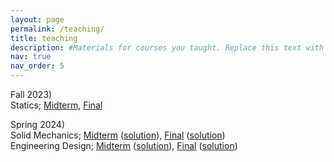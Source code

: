 ```yaml
---
layout: page
permalink: /teaching/
title: teaching
description: #Materials for courses you taught. Replace this text with your description.
nav: true
nav_order: 5
---
```


Fall 2023)\
Statics; [Midterm](https://pusanackr-my.sharepoint.com/:b:/g/personal/suwon_bae_pusan_ac_kr/EdlRhIguaMtGlr3FexZxAXQBtNA57Khn7YB-HQl0rh6-lw?e=XnvSMx), [Final](https://pusanackr-my.sharepoint.com/:b:/g/personal/suwon_bae_pusan_ac_kr/EY5gGVM-0tVEgL0lirUX-SsBbjbLyO8FxG922GRX9q7nhg?e=7nXi0T)

Spring 2024)\
Solid Mechanics; [Midterm](https://pusanackr-my.sharepoint.com/:b:/g/personal/suwon_bae_pusan_ac_kr/Ef2V0duCG7dIoHOB13XeJ20BYmWWlYQ38YJ8QwNXeGnttw?e=RXWvaI) ([solution](https://pusanackr-my.sharepoint.com/:b:/g/personal/suwon_bae_pusan_ac_kr/ETls8Me2qLpIollCHGjqwjABkD_Dsc2L_HX-jT7hgnEhUQ?e=vvcB9M)), [Final](https://pusanackr-my.sharepoint.com/:b:/g/personal/suwon_bae_pusan_ac_kr/EVIbz-0Srg9Ap89zlZ_T7LYBHdhspYeqEbOG0-3ki1D3ZQ?e=i4gl1t) ([solution](https://pusanackr-my.sharepoint.com/:b:/g/personal/suwon_bae_pusan_ac_kr/EchV1nh19PxFpiZ-HxDexMEBLR0wgQq7HOTKqi7-K-F3tQ?e=1yYrcW))\
Engineering Design; [Midterm](https://pusanackr-my.sharepoint.com/:b:/g/personal/suwon_bae_pusan_ac_kr/EVWl6TtbVfNHn-PaOnOdVfEBSONhU5B0S05gP1UA5RtdRA?e=mGeg4T) ([solution](https://pusanackr-my.sharepoint.com/:b:/g/personal/suwon_bae_pusan_ac_kr/EWnDnIDzNh5GvPwOgiT_OnMB9xylx4arTxFM5bj5Qz3l3Q?e=RU6WjK)), [Final](https://pusanackr-my.sharepoint.com/:b:/g/personal/suwon_bae_pusan_ac_kr/EWzzjKtK00hLhEeVfo_viI0BottnJuda2HpeKqUb78bw1A?e=RR2wBe) ([solution](https://pusanackr-my.sharepoint.com/:b:/g/personal/suwon_bae_pusan_ac_kr/ET03tTHKI6tMoH2FfRr4Rk0BOIBldAbKj6HzAcOaRPFFTw?e=xVPmQc))

[comment]: <For now, this page is assumed to be a static description of your courses. You can convert it to a collection similar to `_projects/` so that you can have a dedicated page for each course.>

[comment]: <Organize your courses by years, topics, or universities, however you like!>
